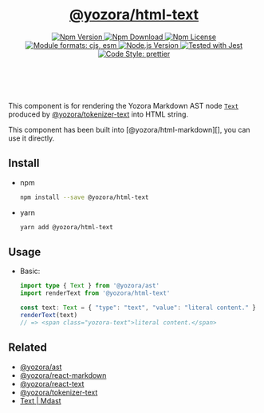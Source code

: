 <header>
  <h1 align="center">
    <a href="https://github.com/guanghechen/yozora-html/tree/main/packages/text#readme">@yozora/html-text</a>
  </h1>
  <div align="center">
    <a href="https://www.npmjs.com/package/@yozora/html-text">
      <img
        alt="Npm Version"
        src="https://img.shields.io/npm/v/@yozora/html-text.svg"
      />
    </a>
    <a href="https://www.npmjs.com/package/@yozora/html-text">
      <img
        alt="Npm Download"
        src="https://img.shields.io/npm/dm/@yozora/html-text.svg"
      />
    </a>
    <a href="https://www.npmjs.com/package/@yozora/html-text">
      <img
        alt="Npm License"
        src="https://img.shields.io/npm/l/@yozora/html-text.svg"
      />
    </a>
    <a href="#install">
      <img
        alt="Module formats: cjs, esm"
        src="https://img.shields.io/badge/module_formats-cjs%2C%20esm-green.svg"
      />
    </a>
    <a href="https://github.com/nodejs/node">
      <img
        alt="Node.js Version"
        src="https://img.shields.io/node/v/@yozora/html-text"
      />
    </a>
    <a href="https://github.com/facebook/jest">
      <img
        alt="Tested with Jest"
        src="https://img.shields.io/badge/tested_with-jest-9c465e.svg"
      />
    </a>
    <a href="https://github.com/prettier/prettier">
      <img
        alt="Code Style: prettier"
        src="https://img.shields.io/badge/code_style-prettier-ff69b4.svg?style=flat-square"
      />
    </a>
  </div>
</header>
<br/>

This component is for rendering the Yozora Markdown AST node [`Text`][@yozora/ast] 
produced by [@yozora/tokenizer-text][] into HTML string.

This component has been built into [@yozora/html-markdown][], you can use it directly.

## Install

* npm

  ```bash
  npm install --save @yozora/html-text
  ```

* yarn

  ```bash
  yarn add @yozora/html-text
  ```


## Usage

* Basic:

  ```typescript
  import type { Text } from '@yozora/ast'
  import renderText from '@yozora/html-text'

  const text: Text = { "type": "text", "value": "literal content." }
  renderText(text)
  // => <span class="yozora-text">literal content.</span>
  ```

## Related

* [@yozora/ast][]
* [@yozora/react-markdown][]
* [@yozora/react-text][]
* [@yozora/tokenizer-text][]
* [Text | Mdast][mdast]


[@yozora/ast]: https://www.npmjs.com/package/@yozora/ast#text
[@yozora/react-markdown]: https://www.npmjs.com/package/@yozora/react-markdown
[@yozora/tokenizer-text]: https://www.npmjs.com/package/@yozora/tokenizer-text
[@yozora/react-text]: https://www.npmjs.com/package/@yozora/react-text
[mdast]: https://github.com/syntax-tree/mdast#text
